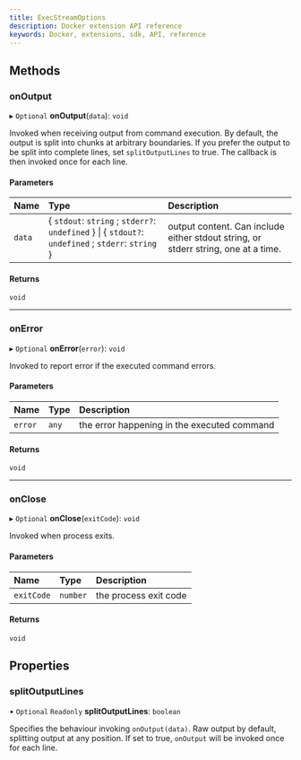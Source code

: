 ```yaml
---
title: ExecStreamOptions
description: Docker extension API reference
keywords: Docker, extensions, sdk, API, reference
---
```


## Methods

### onOutput

▸ `Optional` **onOutput**(`data`): `void`

Invoked when receiving output from command execution.
By default, the output is split into chunks at arbitrary boundaries.
If you prefer the output to be split into complete lines, set `splitOutputLines`
to true. The callback is then invoked once for each line.

#### Parameters

| Name | Type | Description |
| :------ | :------ | :------ |
| `data` | { `stdout`: `string` ; `stderr?`: `undefined`  } \| { `stdout?`: `undefined` ; `stderr`: `string`  } | output content. Can include either stdout string, or stderr string, one at a time. |

#### Returns

`void`

___

### onError

▸ `Optional` **onError**(`error`): `void`

Invoked to report error if the executed command errors.

#### Parameters

| Name | Type | Description |
| :------ | :------ | :------ |
| `error` | `any` | the error happening in the executed command |

#### Returns

`void`

___

### onClose

▸ `Optional` **onClose**(`exitCode`): `void`

Invoked when process exits.

#### Parameters

| Name | Type | Description |
| :------ | :------ | :------ |
| `exitCode` | `number` | the process exit code |

#### Returns

`void`

## Properties

### splitOutputLines

• `Optional` `Readonly` **splitOutputLines**: `boolean`

Specifies the behaviour invoking `onOutput(data)`. Raw output by default, splitting output at any position. If set to true, `onOutput` will be invoked once for each line.
